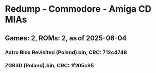 # Redump - Commodore - Amiga CD MIAs
## Games: 2, ROMs: 2, as of 2025-06-04

### Astro Blox Revisited (Poland).bin, CRC: 712c4748
### ZGR3D (Poland).bin, CRC: 1f205c95
